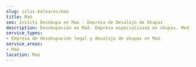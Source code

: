 ```yaml
---
slug: islas-baleares/mao
title: Maó
seo: Invicto Desokupa en Maó - Empresa de Desalojo de Okupas
description: Desokupación en Maó. Empresa especializada en okupas. Mediación legal y desalojo express. Presupuesto gratuito.
service_types:
- Empresa de desokupación legal y desalojo de okupas en Maó
service_areas:
- Maó
location: Maó
---
```

